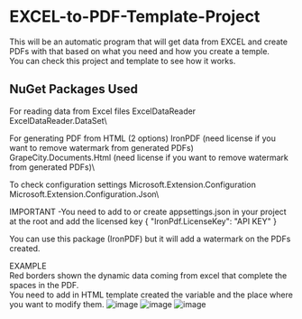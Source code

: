 # EXCEL-to-PDF-Template-Project
This will be an automatic program that will get data from EXCEL and create PDFs with that based on what you need and how you create a temple.\
You can check this project and template to see how it works.

## NuGet Packages Used
For reading data from Excel files
ExcelDataReader\
ExcelDataReader.DataSet\

For generating PDF from HTML (2 options)
IronPDF (need license if you want to remove watermark from generated PDFs)\
GrapeCity.Documents.Html (need license if you want to remove watermark from generated PDFs)\

To check configuration settings
Microsoft.Extension.Configuration\
Microsoft.Extension.Configuration.Json\

IMPORTANT
-You need to add to or create appsettings.json in your project at the root and add the licensed key
{
  "IronPdf.LicenseKey": "API KEY"
}

You can use this package (IronPDF) but it will add a watermark on the PDFs created.


EXAMPLE\
Red borders shown the dynamic data coming from excel that complete the spaces in the PDF.\
You need to add in HTML template created the variable and the place where you want to modify them.
![image](https://github.com/eduard15x/EXCEL-to-PDF-Template-Project/assets/89576994/8ab76053-1d17-4d14-ad5b-2cc3365cad7c)
![image](https://github.com/eduard15x/EXCEL-to-PDF-Template-Project/assets/89576994/87787119-6867-4c42-b4e3-fdc1a03eb666)
![image](https://github.com/eduard15x/EXCEL-to-PDF-Template-Project/assets/89576994/2d264b26-04a0-4b60-9272-696fa9172bdf)

